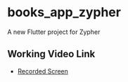 # books_app_zypher

A new Flutter project for Zypher

## Working Video Link


- [Recorded Screen](https://drive.google.com/file/d/1h4o9n6IxFQbbo9rj6yYMeoX_3kNqHRwl/view?usp=sharing)

